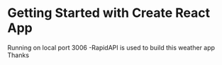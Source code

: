 # Getting Started with Create React App

Running on local port 3006
-RapidAPI is used to build this weather app
Thanks
